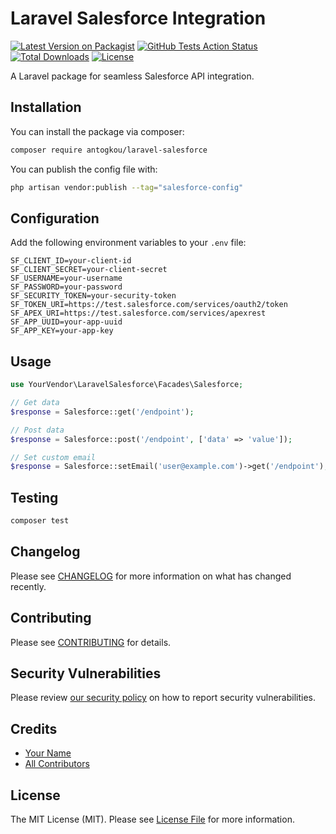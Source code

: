 # Laravel Salesforce Integration

[![Latest Version on Packagist](https://img.shields.io/packagist/v/antogkou/laravel-salesforce.svg?style=flat-square)](https://packagist.org/packages/antogkou/laravel-salesforce)
[![GitHub Tests Action Status](https://img.shields.io/github/workflow/status/antogkou/laravel-salesforce/Tests?label=tests)](https://github.com/antogkou/laravel-salesforce/actions?query=workflow%3ATests+branch%3Amain)
[![Total Downloads](https://img.shields.io/packagist/dt/antogkou/laravel-salesforce.svg?style=flat-square)](https://packagist.org/packages/antogkou/laravel-salesforce)
[![License](https://img.shields.io/packagist/l/antogkou/laravel-salesforce.svg?style=flat-square)](https://packagist.org/packages/antogkou/laravel-salesforce)

A Laravel package for seamless Salesforce API integration.

## Installation

You can install the package via composer:

```bash
composer require antogkou/laravel-salesforce
```

You can publish the config file with:
```bash
php artisan vendor:publish --tag="salesforce-config"
```

## Configuration

Add the following environment variables to your `.env` file:

```env
SF_CLIENT_ID=your-client-id
SF_CLIENT_SECRET=your-client-secret
SF_USERNAME=your-username
SF_PASSWORD=your-password
SF_SECURITY_TOKEN=your-security-token
SF_TOKEN_URI=https://test.salesforce.com/services/oauth2/token
SF_APEX_URI=https://test.salesforce.com/services/apexrest
SF_APP_UUID=your-app-uuid
SF_APP_KEY=your-app-key
```

## Usage

```php
use YourVendor\LaravelSalesforce\Facades\Salesforce;

// Get data
$response = Salesforce::get('/endpoint');

// Post data
$response = Salesforce::post('/endpoint', ['data' => 'value']);

// Set custom email
$response = Salesforce::setEmail('user@example.com')->get('/endpoint');
```

## Testing

```bash
composer test
```

## Changelog

Please see [CHANGELOG](CHANGELOG.md) for more information on what has changed recently.

## Contributing

Please see [CONTRIBUTING](.github/CONTRIBUTING.md) for details.

## Security Vulnerabilities

Please review [our security policy](../../security/policy) on how to report security vulnerabilities.

## Credits

- [Your Name](https://github.com/yourusername)
- [All Contributors](../../contributors)

## License

The MIT License (MIT). Please see [License File](LICENSE.md) for more information.
